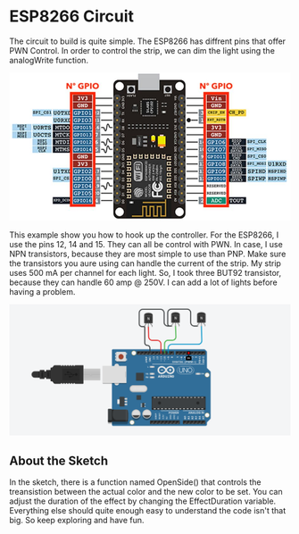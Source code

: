 # ESP8266 Circuit

The circuit to build is quite simple. The ESP8266 has diffrent pins that offer PWN Control. In order to control the strip, we can dim the light using the analogWrite function.

![](ESP8266pin.jpg)

This example show you how to  hook up the controller. For the ESP8266, I use the pins 12, 14 and 15. They can all be control with PWN. In case, I use NPN transistors, because they are most simple to use than PNP. Make sure
the transistors you aure using can handle the current of the strip. My strip uses 500 mA per channel for each light. So, I took three BUT92 transistor, because they can handle 60 amp @ 250V. I can add a lot of lights before having a problem.

![](Circuit.png)


## About the Sketch
In the sketch, there is a function named OpenSide() that controls the treansistion between the actual color and the new color to be set. You can adjust the duration of the effect by changing the EffectDuration variable.
Everything else should quite enough easy to understand the code isn't that big. So keep exploring and have fun.